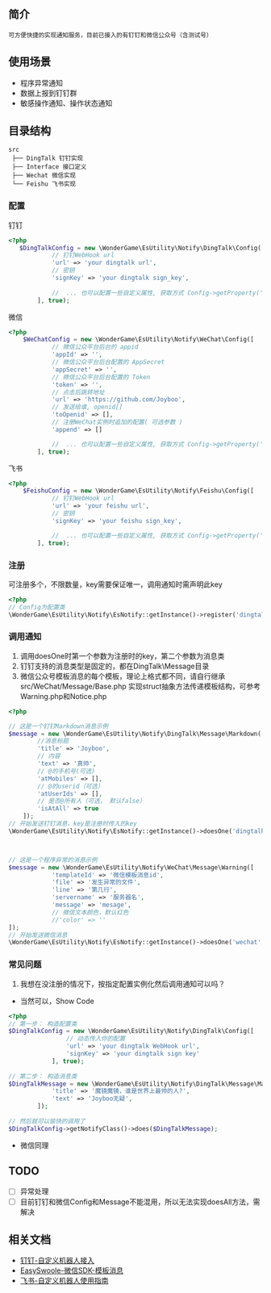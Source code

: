 ## 简介

    可方便快捷的实现通知服务，目前已接入的有钉钉和微信公众号（含测试号）



## 使用场景

- 程序异常通知
- 数据上报到钉钉群
- 敏感操作通知、操作状态通知

## 目录结构

    src
     ├── DingTalk 钉钉实现
     ├── Interface 接口定义
     ├── Wechat 微信实现
     └── Feishu 飞书实现


### 配置

钉钉

```php
<?php
   $DingTalkConfig = new \WonderGame\EsUtility\Notify\DingTalk\Config([
            // 钉钉WebHook url
            'url' => 'your dingtalk url',
            // 密钥
            'signKey' => 'your dingtalk sign_key',
            
            //  ... 也可以配置一些自定义属性, 获取方式 Config->getProperty('xx')
        ], true);
```

微信

```php
<?php
    $WeChatConfig = new \WonderGame\EsUtility\Notify\WeChat\Config([
            // 微信公众平台后台的 appid
            'appId' => '',
            // 微信公众平台后台配置的 AppSecret
            'appSecret' => '',
            // 微信公众平台后台配置的 Token
            'token' => '',
            // 点击后跳转地址
            'url' => 'https://github.com/Joyboo',
            // 发送给谁, openid[]
            'toOpenid' => [],
            // 注册WeChat实例时追加的配置( 可选参数 )
            'append' => []

            //  ... 也可以配置一些自定义属性, 获取方式 Config->getProperty('xx')
        ], true);
```

飞书

```php
<?php
    $FeishuConfig = new \WonderGame\EsUtility\Notify\Feishu\Config([
            // 钉钉WebHook url
            'url' => 'your feishu url',
            // 密钥
            'signKey' => 'your feishu sign_key',

            //  ... 也可以配置一些自定义属性, 获取方式 Config->getProperty('xx')
        ], true);
```

### 注册

可注册多个，不限数量，key需要保证唯一，调用通知时需声明此key

```php
<?php
// Config为配置类
\WonderGame\EsUtility\Notify\EsNotify::getInstance()->register('dingtalk', $Config);
```



### 调用通知

1. 调用doesOne时第一个参数为注册时的key，第二个参数为消息类
2. 钉钉支持的消息类型是固定的，都在DingTalk\Message目录
3. 微信公众号模板消息的每个模板，理论上格式都不同，请自行继承src/WeChat/Message/Base.php 实现struct抽象方法传递模板结构，可参考Warning.php和Notice.php

```php
<?php

// 这是一个钉钉Markdown消息示例
$message = new \WonderGame\EsUtility\Notify\DingTalk\Message\Markdown([
        //消息标题
        'title' => 'Joyboo', 
        // 内容
        'text' => '真帅',
        // @的手机号(可选)
        'atMobiles' => [],
        // @的userid（可选）
        'atUserIds' => [],
        // 是否@所有人（可选， 默认false）
        'isAtAll' => true
    ]);
// 开始发送钉钉消息，key是注册时传入的key
\WonderGame\EsUtility\Notify\EsNotify::getInstance()->doesOne('dingtalk', $message);



// 这是一个程序异常的消息示例
$message = new \WonderGame\EsUtility\Notify\WeChat\Message\Warning([
            'templateId' => '微信模板消息id',
            'file' => '发生异常的文件',
            'line' => '第几行',
            'servername' => '服务器名',
            'message' => 'mesage',
            // 微信文本颜色，默认红色
            //'color' => ''
]);
// 开始发送微信消息
\WonderGame\EsUtility\Notify\EsNotify::getInstance()->doesOne('wechat', $message);

```

### 常见问题

1. 我想在没注册的情况下，按指定配置实例化然后调用通知可以吗？

- 当然可以，Show Code

```php
<?php
// 第一步： 构造配置类
$DingTalkConfig = new \WonderGame\EsUtility\Notify\DingTalk\Config([
                // 动态传入你的配置
                'url' => 'your dingtalk WebHook url',
                'signKey' => 'your dingtalk sign key'
            ], true);
         
// 第二步： 构造消息类
$DingTalkMessage = new \WonderGame\EsUtility\Notify\DingTalk\Message\Markdown([
            'title' => '魔镜魔镜，谁是世界上最帅的人?',
            'text' => 'Joyboo无疑',
        ]);
        
// 然后就可以愉快的调用了
$DingTalkConfig->getNotifyClass()->does($DingTalkMessage);

```

- 微信同理

## TODO

- [ ] 异常处理
- [ ] 目前钉钉和微信Config和Message不能混用，所以无法实现doesAll方法，需解决

## 相关文档

- [钉钉-自定义机器人接入](https://open.dingtalk.com/document/group/custom-robot-access)
- [EasySwoole-微信SDK-模板消息](http://www.easyswoole.com/Components/WeChat2.x/officialAccount/templateMessage.html)
- [飞书-自定义机器人使用指南](https://open.feishu.cn/document/client-docs/bot-v3/add-custom-bot)
